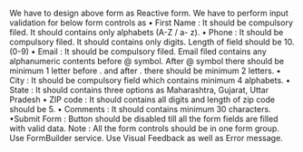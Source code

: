 
We have to design above form as Reactive form.
We have to perform input validation for below form controls as
• First Name : It should be compulsory filed. It should contains only alphabets (A-Z / a- z).
• Phone : It should be compulsory filed. It should contains only digits. Length of field should be 10. (0-9)
• Email : It should be compulsory filed. Email filed contains any alphanumeric contents before @ symbol. After @ symbol there should be minimum 1 letter before . and after . there should be minimum 2 letters.
• City : It should be compulsory field which contains minimum 4 alphabets.
• State : It should contains three options as Maharashtra, Gujarat, Uttar Pradesh
• ZIP code : It should contains all digits and length of zip code should be 5.
• Comments : It should contains minimum 30 characters.
•Submit Form : Button should be disabled till all the form fields are filled with valid data.
Note : All the form controls should be in one form group.
Use FormBuilder service.
Use Visual Feedback as well as Error message.
